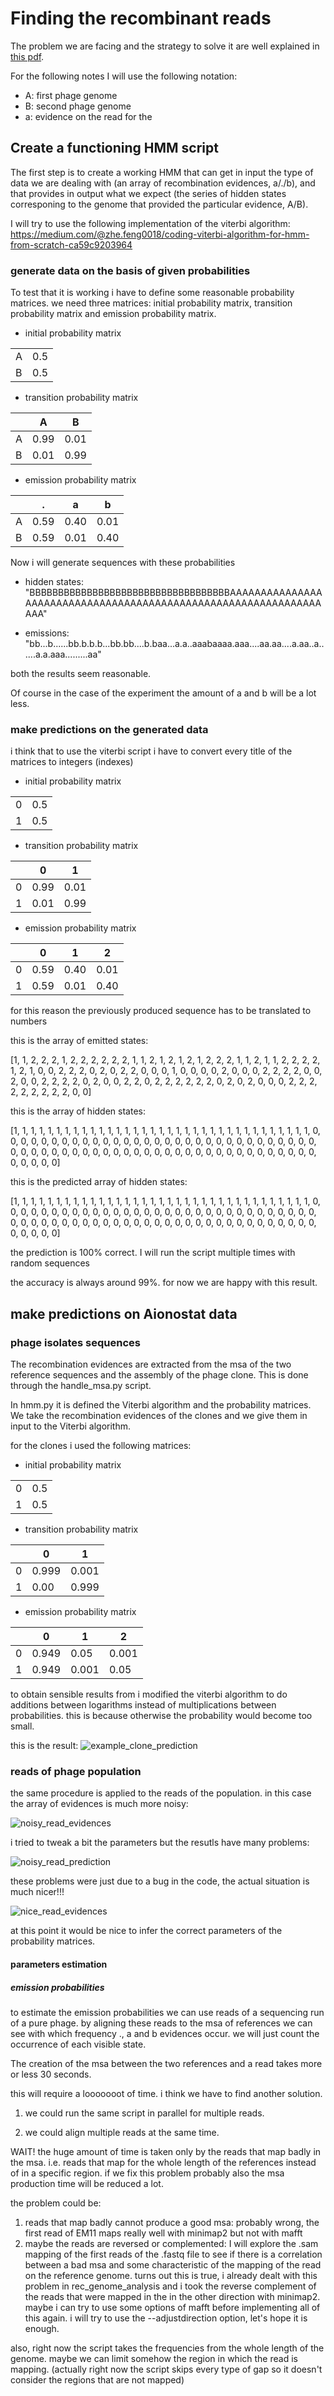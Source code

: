 # Finding the recombinant reads

The problem we are facing and the strategy to solve it are well explained in [this pdf](plan.pdf).

For the following notes I will use the following notation:
- A: first phage genome
- B: second phage genome
- a: evidence on the read for the 

## Create a functioning HMM script

The first step is to create a working HMM that can get in input the type of data we are dealing with (an array of recombination evidences, a/./b), and that provides in output what we expect (the series of hidden states corresponing to the genome that provided the particular evidence, A/B).

I will try to use the following implementation of the viterbi algorithm: https://medium.com/@zhe.feng0018/coding-viterbi-algorithm-for-hmm-from-scratch-ca59c9203964

### generate data on the basis of given probabilities

To test that it is working i have to define some reasonable probability matrices. we need three matrices: initial probability matrix, transition probability matrix and emission probability matrix.

- initial probability matrix

|    |      |
|----|------|
|A   |0.5   |
|B   |0.5   |

- transition probability matrix

|    |A       |B       |
|----|--------|--------|
|A   |0.99    |0.01    |
|B   |0.01    |0.99    |

- emission probability matrix

|    |.        |a        |b        |
|----|---------|---------|---------|
|A   |0.59     |0.40     |0.01     |
|B   |0.59     |0.01     |0.40     |

Now i will generate sequences with these probabilities

- hidden states: "BBBBBBBBBBBBBBBBBBBBBBBBBBBBBBBBBBBAAAAAAAAAAAAAAAAAAAAAAAAAAAAAAAAAAAAAAAAAAAAAAAAAAAAAAAAAAAAAAAAAA"

- emissions:     "bb...b......bb.b.b.b...bb.bb....b.baa...a.a..aaabaaaa.aaa....aa.aa....a.aa..a......a.a.aaa.........aa"

both the results seem reasonable.

Of course in the case of the experiment the amount of a and b will be a lot less.

### make predictions on the generated data

i think that to use the viterbi script i have to convert every title of the matrices to integers (indexes)

- initial probability matrix

|    |      |
|----|------|
|0   |0.5   |
|1   |0.5   |

- transition probability matrix

|    |0       |1       |
|----|--------|--------|
|0   |0.99    |0.01    |
|1   |0.01    |0.99    |

- emission probability matrix

|    |0        |1        |2        |
|----|---------|---------|---------|
|0   |0.59     |0.40     |0.01     |
|1   |0.59     |0.01     |0.40     |

for this reason the previously produced sequence has to be translated to numbers

this is the array of emitted states:

[1, 1, 2, 2, 2, 1, 2, 2, 2, 2, 2, 2, 1, 1, 2, 1, 2, 1, 2, 1, 2, 2, 2, 1, 1, 2, 1, 1, 2, 2, 2, 2, 1, 2, 1, 0, 0, 2, 2, 2, 0, 2, 0, 2, 2, 0, 0, 0, 1, 0, 0, 0, 0, 2, 0, 0, 0, 2, 2, 2, 2, 0, 0, 2, 0, 0, 2, 2, 2, 2, 0, 2, 0, 0, 2, 2, 0, 2, 2, 2, 2, 2, 2, 0, 2, 0, 2, 0, 0, 0, 2, 2, 2, 2, 2, 2, 2, 2, 2, 0, 0]

this is the array of hidden states:

[1, 1, 1, 1, 1, 1, 1, 1, 1, 1, 1, 1, 1, 1, 1, 1, 1, 1, 1, 1, 1, 1, 1, 1, 1, 1, 1, 1, 1, 1, 1, 1, 1, 1, 1, 0, 0, 0, 0, 0, 0, 0, 0, 0, 0, 0, 0, 0, 0, 0, 0, 0, 0, 0, 0, 0, 0, 0, 0, 0, 0, 0, 0, 0, 0, 0, 0, 0, 0, 0, 0, 0, 0, 0, 0, 0, 0, 0, 0, 0, 0, 0, 0, 0, 0, 0, 0, 0, 0, 0, 0, 0, 0, 0, 0, 0, 0, 0, 0, 0, 0]

this is the predicted array of hidden states:

[1, 1, 1, 1, 1, 1, 1, 1, 1, 1, 1, 1, 1, 1, 1, 1, 1, 1, 1, 1, 1, 1, 1, 1, 1, 1, 1, 1, 1, 1, 1, 1, 1, 1, 1, 0, 0, 0, 0, 0, 0, 0, 0, 0, 0, 0, 0, 0, 0, 0, 0, 0, 0, 0, 0, 0, 0, 0, 0, 0, 0, 0, 0, 0, 0, 0, 0, 0, 0, 0, 0, 0, 0, 0, 0, 0, 0, 0, 0, 0, 0, 0, 0, 0, 0, 0, 0, 0, 0, 0, 0, 0, 0, 0, 0, 0, 0, 0, 0, 0, 0]

the prediction is 100% correct. I will run the script multiple times with random sequences

the accuracy is always around 99%. for now we are happy with this result.

## make predictions on Aionostat data

### phage isolates sequences

The recombination evidences are extracted from the msa of the two reference sequences and the assembly of the phage clone. This is done through the handle_msa.py script.

In hmm.py it is defined the Viterbi algorithm and the probability matrices. We take the recombination evidences of the clones and we give them in input to the Viterbi algorithm.

for the clones i used the following matrices:

- initial probability matrix

|    |      |
|----|------|
|0   |0.5   |
|1   |0.5   |

- transition probability matrix

|    |0       |1       |
|----|--------|--------|
|0   |0.999   |0.001   |
|1   |0.00    |0.999   |

- emission probability matrix

|    |0         |1        |2        |
|----|----------|---------|---------|
|0   |0.949     |0.05     |0.001    |
|1   |0.949     |0.001    |0.05     |

to obtain sensible results from i modified the viterbi algorithm to do additions between logarithms instead of multiplications between probabilities. this is because otherwise the probability would become too small.

this is the result:
![example_clone_prediction](../results/plots/clones/P2_C2_msa.png)

### reads of phage population

the same procedure is applied to the reads of the population. in this case the array of evidences is much more noisy:

![noisy_read_evidences](images/noisy_read_evidences.png)

i tried to tweak a bit the parameters but the resutls have many problems:

![noisy_read_prediction](images/noisy_read_prediction.png)

these problems were just due to a bug in the code, the actual situation is much nicer!!!

![nice_read_evidences](images/nice_read_evidences.png)

at this point it would be nice to infer the correct parameters of the probability matrices.

#### parameters estimation

##### emission probabilities

to estimate the emission probabilities we can use reads of a sequencing run of a pure phage. by aligning these reads to the msa of references we can see with which frequency ., a and b evidences occur. we will just count the occurrence of each visible state.

The creation of the msa between the two references and a read takes more or less 30 seconds.

this will require a looooooot of time. i think we have to find another solution.

1. we could run the same script in parallel for multiple reads.

2. we could align multiple reads at the same time.

WAIT! the huge amount of time is taken only by the reads that map badly in the msa. i.e. reads that map for the whole length of the references instead of in a specific region. if we fix this problem probably also the msa production time will be reduced a lot.

the problem could be:

1. reads that map badly cannot produce a good msa: probably wrong, the first read of EM11 maps really well with minimap2 but not with mafft
2. maybe the reads are reversed or complemented: I will explore the .sam mapping of the first reads of the .fastq file to see if there is a correlation between a bad msa and some characteristic of the mapping of the read on the reference genome.
turns out this is true, i already dealt with this problem in rec_genome_analysis and i took the reverse complement of the reads that were mapped in the in the other direction with minimap2. maybe i can try to use some options of mafft before implementing all of this again.
i will try to use the --adjustdirection option, let's hope it is enough.

also, right now the script takes the frequencies from the whole length of the genome. maybe we can limit somehow the region in which the read is mapping. (actually right now the script skips every type of gap so it doesn't consider the regions that are not mapped)
